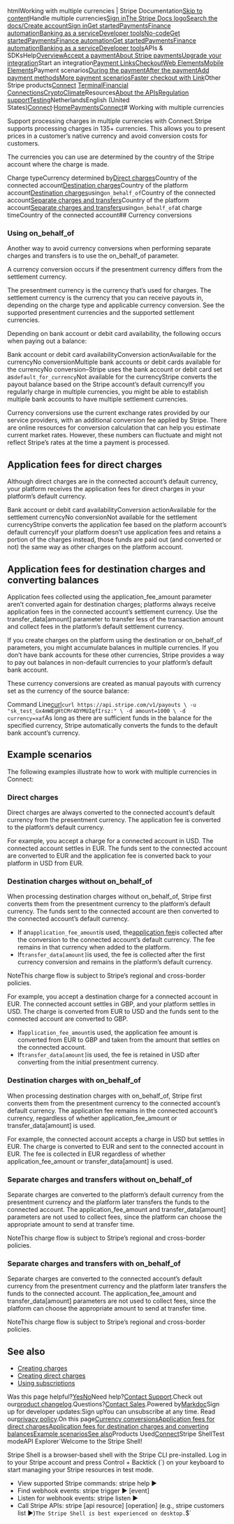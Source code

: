 htmlWorking with multiple currencies | Stripe Documentation[Skip to content](#main-content)Handle multiple currencies[Sign in](https://dashboard.stripe.com/login?redirect=https%3A%2F%2Fdocs.stripe.com%2Fconnect%2Fcurrencies)[The Stripe Docs logo](/)[Search the docs/](#)[Create account](https://dashboard.stripe.com/register/connect)[Sign in](https://dashboard.stripe.com/login?redirect=https%3A%2F%2Fdocs.stripe.com%2Fconnect%2Fcurrencies)[Get started](/get-started)[Payments](/payments)[Finance automation](/finance-automation)[Banking as a service](/financial-services)[Developer tools](/development)[No-code](/no-code)[Get started](/get-started)[Payments](/payments)[Finance automation](/finance-automation)[](#)[Get started](/get-started)[Payments](/payments)[Finance automation](/finance-automation)[Banking as a service](/financial-services)[Developer tools](/development)[](#)APIs & SDKsHelp[Overview](/docs/payments)[Accept a payment](#)[About Stripe payments](#)[Upgrade your integration](/docs/payments/upgrades)Start an integration[Payment Links](#)[Checkout](#)[Web Elements](#)[Mobile Elements](#)Payment scenarios[During the payment](#)[After the payment](#)[Add payment methods](#)[More payment scenarios](#)[Faster checkout with Link](#)Other Stripe products[Connect](#)
[Terminal](#)[Financial Connections](#)[Crypto](#)[Climate](#)Resources[About the APIs](#)[Regulation support](#)[Testing](/docs/testing)NetherlandsEnglish (United States)[](#)[](#)[Connect](/connect)·[Home](/docs)[Payments](/docs/payments)[Connect](/docs/connect)# Working with multiple currencies

Support processing charges in multiple currencies with Connect.Stripe supports processing charges in 135+ currencies. This allows you to present prices in a customer’s native currency and avoid conversion costs for customers.

The currencies you can use are determined by the country of the Stripe account where the charge is made.

Charge typeCurrency determined by[Direct charges](/connect/direct-charges)Country of the connected account[Destination charges](/connect/destination-charges)Country of the platform account[Destination charges](/connect/destination-charges)using`on_behalf_of`Country of the connected account[Separate charges and transfers](/connect/separate-charges-and-transfers)Country of the platform account[Separate charges and transfers](/connect/separate-charges-and-transfers)using`on_behalf_of`at charge timeCountry of the connected account## Currency conversions

### Using on_behalf_of

Another way to avoid currency conversions when performing separate charges and transfers is to use the on_behalf_of parameter.

A currency conversion occurs if the presentment currency differs from the settlement currency.

The presentment currency is the currency that’s used for charges. The settlement currency is the currency that you can receive payouts in, depending on the charge type and applicable currency conversion. See the supported presentment currencies and the supported settlement currencies.

Depending on bank account or debit card availability, the following occurs when paying out a balance:

Bank account or debit card availabilityConversion actionAvailable for the currencyNo conversionMultiple bank accounts or debit cards available for the currencyNo conversion–Stripe uses the bank account or debit card set as`default_for_currency`Not available for the currencyStripe converts the payout balance based on the Stripe account’s default currencyIf you regularly charge in multiple currencies, you might be able to establish multiple bank accounts to have multiple settlement currencies.

Currency conversions use the current exchange rates provided by our service providers, with an additional conversion fee applied by Stripe. There are online resources for conversion calculation that can help you estimate current market rates. However, these numbers can fluctuate and might not reflect Stripe’s rates at the time a payment is processed.

## Application fees for direct charges

Although direct charges are in the connected account’s default currency, your platform receives the application fees for direct charges in your platform’s default currency.

Bank account or debit card availabilityConversion actionAvailable for the settlement currencyNo conversionNot available for the settlement currencyStripe converts the application fee based on the platform account’s default currencyIf your platform doesn’t use application fees and retains a portion of the charges instead, those funds are paid out (and converted or not) the same way as other charges on the platform account.

## Application fees for destination charges and converting balances

Application fees collected using the application_fee_amount parameter aren’t converted again for destination charges; platforms always receive application fees in the connected account’s settlement currency. Use the transfer_data[amount] parameter to transfer less of the transaction amount and collect fees in the platform’s default settlement currency.

If you create charges on the platform using the destination or on_behalf_of parameters, you might accumulate balances in multiple currencies. If you don’t have bank accounts for these other currencies, Stripe provides a way to pay out balances in non-default currencies to your platform’s default bank account.

These currency conversions are created as manual payouts with currency set as the currency of the source balance:

Command Line[curl](#)`curl https://api.stripe.com/v1/payouts \
  -u "sk_test_Gx4mWEgHtCMr4DYMUIqfIrsz:" \
  -d amount=1000 \
  -d currency=xaf`As long as there are sufficient funds in the balance for the specified currency, Stripe automatically converts the funds to the default bank account’s currency.

## Example scenarios

The following examples illustrate how to work with multiple currencies in Connect:

### Direct charges

Direct charges are always converted to the connected account’s default currency from the presentment currency. The application fee is converted to the platform’s default currency.

For example, you accept a charge for a connected account in USD. The connected account settles in EUR. The funds sent to the connected account are converted to EUR and the application fee is converted back to your platform in USD from EUR.

### Destination charges without on_behalf_of

When processing destination charges without on_behalf_of, Stripe first converts them from the presentment currency to the platform’s default currency. The funds sent to the connected account are then converted to the connected account’s default currency.

- If an`application_fee_amount`is used, the[application fee](/connect/destination-charges?fee-type=application-fee#collect-fees)is collected after the conversion to the connected account’s default currency. The fee remains in that currency when added to the platform.
- If`transfer_data[amount]`is used, the fee is collected after the first currency conversion and remains in the platform’s default currency.

NoteThis charge flow is subject to Stripe’s regional and cross-border policies.

For example, you accept a destination charge for a connected account in EUR. The connected account settles in GBP, and your platform settles in USD. The charge is converted from EUR to USD and the funds sent to the connected account are converted to GBP.

- If`application_fee_amount`is used, the application fee amount is converted from EUR to GBP and taken from the amount that settles on the connected account.
- If`transfer_data[amount]`is used, the fee is retained in USD after converting from the initial presentment currency.

### Destination charges with on_behalf_of

When processing destination charges with on_behalf_of, Stripe first converts them from the presentment currency to the connected account’s default currency. The application fee remains in the connected account’s currency, regardless of whether application_fee_amount or transfer_data[amount] is used.

For example, the connected account accepts a charge in USD but settles in EUR. The charge is converted to EUR and sent to the connected account in EUR. The fee is collected in EUR regardless of whether application_fee_amount or transfer_data[amount] is used.

### Separate charges and transfers without on_behalf_of

Separate charges are converted to the platform’s default currency from the presentment currency and the platform later transfers the funds to the connected account. The application_fee_amount and transfer_data[amount] parameters are not used to collect fees, since the platform can choose the appropriate amount to send at transfer time.

NoteThis charge flow is subject to Stripe’s regional and cross-border policies.

### Separate charges and transfers with on_behalf_of

Separate charges are converted to the connected account’s default currency from the presentment currency and the platform later transfers the funds to the connected account. The application_fee_amount and transfer_data[amount] parameters are not used to collect fees, since the platform can choose the appropriate amount to send at transfer time.

NoteThis charge flow is subject to Stripe’s regional and cross-border policies.

## See also

- [Creating charges](/connect/charges)
- [Creating direct charges](/connect/direct-charges)
- [Using subscriptions](/connect/subscriptions)

Was this page helpful?[Yes](#)[No](#)Need help?[Contact Support](https://support.stripe.com/).Check out our[product changelog](https://stripe.com/blog/changelog).Questions?[Contact Sales](https://stripe.com/contact/sales).Powered by[Markdoc](https://markdoc.dev)Sign up for developer updates:Sign upYou can unsubscribe at any time. Read our[privacy policy](https://stripe.com/privacy).On this page[Currency conversions](#currency-conversions)[Application fees for direct charges](#application-fees-for-direct-charges)[Application fees for destination charges and converting balances](#application-fees-for-destination-charges-and-converting-balances)[Example scenarios](#example-scenarios)[See also](#see-also)Products Used[Connect](/connect)Stripe ShellTest modeAPI Explorer[](https://stripe.com/docs/stripe-cli#install)`Welcome to the Stripe Shell!

Stripe Shell is a browser-based shell with the Stripe CLI pre-installed. Log in to your
Stripe account and press Control + Backtick (`) on your keyboard to start managing your Stripe
resources in test mode.

- View supported Stripe commands: stripe help ▶️
- Find webhook events: stripe trigger ▶️ [event]
- Listen for webhook events: stripe listen ▶
- Call Stripe APIs: stripe [api resource] [operation] (e.g., stripe customers list ▶️)`The Stripe Shell is best experienced on desktop.`$`